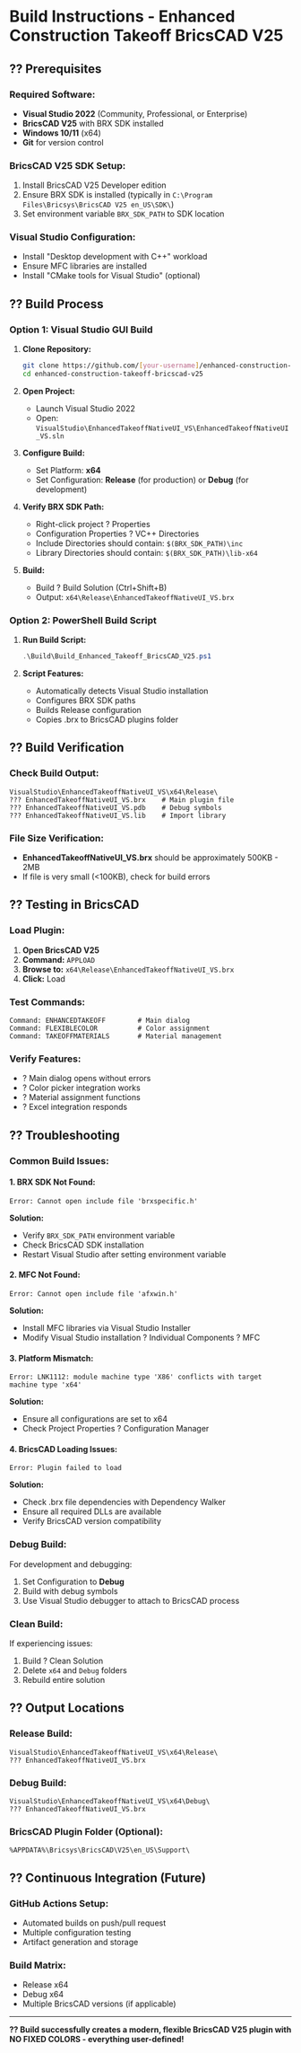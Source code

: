 # Build Instructions - Enhanced Construction Takeoff BricsCAD V25

## ?? **Prerequisites**

### **Required Software:**
- **Visual Studio 2022** (Community, Professional, or Enterprise)
- **BricsCAD V25** with BRX SDK installed
- **Windows 10/11** (x64)
- **Git** for version control

### **BricsCAD V25 SDK Setup:**
1. Install BricsCAD V25 Developer edition
2. Ensure BRX SDK is installed (typically in `C:\Program Files\Bricsys\BricsCAD V25 en_US\SDK\`)
3. Set environment variable `BRX_SDK_PATH` to SDK location

### **Visual Studio Configuration:**
- Install "Desktop development with C++" workload
- Ensure MFC libraries are installed
- Install "CMake tools for Visual Studio" (optional)

## ?? **Build Process**

### **Option 1: Visual Studio GUI Build**

1. **Clone Repository:**
   ```bash
   git clone https://github.com/[your-username]/enhanced-construction-takeoff-bricscad-v25.git
   cd enhanced-construction-takeoff-bricscad-v25
   ```

2. **Open Project:**
   - Launch Visual Studio 2022
   - Open: `VisualStudio\EnhancedTakeoffNativeUI_VS\EnhancedTakeoffNativeUI_VS.sln`

3. **Configure Build:**
   - Set Platform: **x64**
   - Set Configuration: **Release** (for production) or **Debug** (for development)

4. **Verify BRX SDK Path:**
   - Right-click project ? Properties
   - Configuration Properties ? VC++ Directories
   - Include Directories should contain: `$(BRX_SDK_PATH)\inc`
   - Library Directories should contain: `$(BRX_SDK_PATH)\lib-x64`

5. **Build:**
   - Build ? Build Solution (Ctrl+Shift+B)
   - Output: `x64\Release\EnhancedTakeoffNativeUI_VS.brx`

### **Option 2: PowerShell Build Script**

1. **Run Build Script:**
   ```powershell
   .\Build\Build_Enhanced_Takeoff_BricsCAD_V25.ps1
   ```

2. **Script Features:**
   - Automatically detects Visual Studio installation
   - Configures BRX SDK paths
   - Builds Release configuration
   - Copies .brx to BricsCAD plugins folder

## ?? **Build Verification**

### **Check Build Output:**
```
VisualStudio\EnhancedTakeoffNativeUI_VS\x64\Release\
??? EnhancedTakeoffNativeUI_VS.brx    # Main plugin file
??? EnhancedTakeoffNativeUI_VS.pdb    # Debug symbols
??? EnhancedTakeoffNativeUI_VS.lib    # Import library
```

### **File Size Verification:**
- **EnhancedTakeoffNativeUI_VS.brx** should be approximately 500KB - 2MB
- If file is very small (<100KB), check for build errors

## ?? **Testing in BricsCAD**

### **Load Plugin:**
1. **Open BricsCAD V25**
2. **Command:** `APPLOAD`
3. **Browse to:** `x64\Release\EnhancedTakeoffNativeUI_VS.brx`
4. **Click:** Load

### **Test Commands:**
```
Command: ENHANCEDTAKEOFF        # Main dialog
Command: FLEXIBLECOLOR          # Color assignment
Command: TAKEOFFMATERIALS       # Material management
```

### **Verify Features:**
- ? Main dialog opens without errors
- ? Color picker integration works
- ? Material assignment functions
- ? Excel integration responds

## ?? **Troubleshooting**

### **Common Build Issues:**

#### **1. BRX SDK Not Found:**
```
Error: Cannot open include file 'brxspecific.h'
```
**Solution:**
- Verify `BRX_SDK_PATH` environment variable
- Check BricsCAD SDK installation
- Restart Visual Studio after setting environment variable

#### **2. MFC Not Found:**
```
Error: Cannot open include file 'afxwin.h'
```
**Solution:**
- Install MFC libraries via Visual Studio Installer
- Modify Visual Studio installation ? Individual Components ? MFC

#### **3. Platform Mismatch:**
```
Error: LNK1112: module machine type 'X86' conflicts with target machine type 'x64'
```
**Solution:**
- Ensure all configurations are set to x64
- Check Project Properties ? Configuration Manager

#### **4. BricsCAD Loading Issues:**
```
Error: Plugin failed to load
```
**Solution:**
- Check .brx file dependencies with Dependency Walker
- Ensure all required DLLs are available
- Verify BricsCAD version compatibility

### **Debug Build:**
For development and debugging:
1. Set Configuration to **Debug**
2. Build with debug symbols
3. Use Visual Studio debugger to attach to BricsCAD process

### **Clean Build:**
If experiencing issues:
1. Build ? Clean Solution
2. Delete `x64` and `Debug` folders
3. Rebuild entire solution

## ?? **Output Locations**

### **Release Build:**
```
VisualStudio\EnhancedTakeoffNativeUI_VS\x64\Release\
??? EnhancedTakeoffNativeUI_VS.brx
```

### **Debug Build:**
```
VisualStudio\EnhancedTakeoffNativeUI_VS\x64\Debug\
??? EnhancedTakeoffNativeUI_VS.brx
```

### **BricsCAD Plugin Folder (Optional):**
```
%APPDATA%\Bricsys\BricsCAD\V25\en_US\Support\
```

## ?? **Continuous Integration (Future)**

### **GitHub Actions Setup:**
- Automated builds on push/pull request
- Multiple configuration testing
- Artifact generation and storage

### **Build Matrix:**
- Release x64
- Debug x64
- Multiple BricsCAD versions (if applicable)

---

**?? Build successfully creates a modern, flexible BricsCAD V25 plugin with NO FIXED COLORS - everything user-defined!**